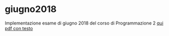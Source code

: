 # giugno2018

Implementazione esame di giugno 2018 del corso di Programmazione 2
[qui pdf con testo](https://github.com/CR18-2000/giugno2018/blob/main/Esame_201806.pdf)
